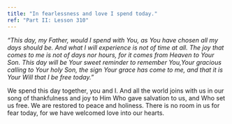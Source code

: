 ```yaml
---
title: "In fearlessness and love I spend today."
ref: "Part II: Lesson 310"
---
```


*“This day, my Father, would I spend with You, as You have chosen all my
days should be. And what I will experience is not of time at all. The joy
that comes to me is not of days nor hours, for it comes from Heaven to
Your Son. This day will be Your sweet reminder to remember You,Your
gracious calling to Your holy Son, the sign Your grace has come to me,
and that it is Your Will that I be free today.”*

We spend this day together, you and I. And all the world joins with us
in our song of thankfulness and joy to Him Who gave salvation to us, and
Who set us free. We are restored to peace and holiness. There is no room
in us for fear today, for we have welcomed love into our hearts.

